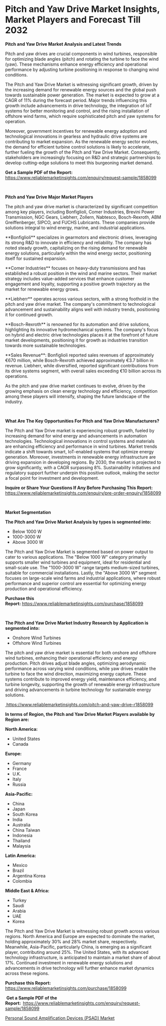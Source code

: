 <p><h1>Pitch and Yaw Drive Market Insights, Market Players and Forecast Till 2032</h1></p><p><strong>Pitch and Yaw Drive Market Analysis and Latest Trends</strong></p>
<p><p>Pitch and yaw drives are crucial components in wind turbines, responsible for optimizing blade angles (pitch) and rotating the turbine to face the wind (yaw). These mechanisms enhance energy efficiency and operational performance by adjusting turbine positioning in response to changing wind conditions.</p><p>The Pitch and Yaw Drive Market is witnessing significant growth, driven by the increasing demand for renewable energy sources and the global push towards sustainable power generation. The market is expected to grow at a CAGR of 11% during the forecast period. Major trends influencing this growth include advancements in drive technology, the integration of IoT systems for better monitoring and control, and the rising installation of offshore wind farms, which require sophisticated pitch and yaw systems for operation.</p><p>Moreover, government incentives for renewable energy adoption and technological innovations in gearless and hydraulic drive systems are contributing to market expansion. As the renewable energy sector evolves, the demand for efficient turbine control solutions is likely to accelerate, further fueling the growth of the Pitch and Yaw Drive Market. Consequently, stakeholders are increasingly focusing on R&D and strategic partnerships to develop cutting-edge solutions to meet this burgeoning market demand.</p></p>
<p><strong>Get a Sample PDF of the Report:&nbsp;</strong> <a href="https://www.reliablemarketinsights.com/enquiry/request-sample/1858099?utm_campaign=3204&utm_medium=2&utm_source=Github&utm_content=ia&utm_term=12042025&utm_id=pitch-and-yaw-drive">https://www.reliablemarketinsights.com/enquiry/request-sample/1858099</a></p>
<p>&nbsp;</p>
<p><strong>Pitch and Yaw Drive Major Market Players</strong></p>
<p><p>The pitch and yaw drive market is characterized by significant competition among key players, including Bonfiglioli, Comer Industries, Brevini Power Transmission, NGC Gears, Liebherr, Zollern, Nabtesco, Bosch-Rexroth, ABM Greiffenberger, SIPCO, and FUCHS Lubricants. These companies provide solutions integral to wind energy, marine, and industrial applications.</p><p>**Bonfiglioli** specializes in gearmotors and electronic drives, leveraging its strong R&D to innovate in efficiency and reliability. The company has noted steady growth, capitalizing on the rising demand for renewable energy solutions, particularly within the wind energy sector, positioning itself for sustained expansion.</p><p>**Comer Industries** focuses on heavy-duty transmissions and has established a robust position in the wind and marine sectors. Their market strategy includes value-added services that enhance customer engagement and loyalty, supporting a positive growth trajectory as the market for renewable energy grows.</p><p>**Liebherr** operates across various sectors, with a strong foothold in the pitch and yaw drive market. The company's commitment to technological advancement and sustainability aligns well with industry trends, positioning it for continued growth.</p><p>**Bosch-Rexroth** is renowned for its automation and drive solutions, highlighting its innovative hydromechanical systems. The company's focus on hybrid and electric drive technologies places it at the forefront of future market developments, positioning it for growth as industries transition towards more sustainable technologies.</p><p>**Sales Revenue**: Bonfiglioli reported sales revenues of approximately €670 million, while Bosch-Rexroth achieved approximately €3.7 billion in revenue. Liebherr, while diversified, reported significant contributions from its drive systems segment, with overall sales exceeding €10 billion across its operations.</p><p>As the pitch and yaw drive market continues to evolve, driven by the growing emphasis on clean energy technology and efficiency, competition among these players will intensify, shaping the future landscape of the industry.</p></p>
<p>&nbsp;</p>
<p><strong>What Are The Key Opportunities For Pitch and Yaw Drive Manufacturers?</strong></p>
<p><p>The Pitch and Yaw Drive market is experiencing robust growth, fueled by increasing demand for wind energy and advancements in automation technologies. Technological innovations in control systems and materials are enhancing efficiency and performance in wind turbines. Market trends indicate a shift towards smart, IoT-enabled systems that optimize energy generation. Moreover, investments in renewable energy infrastructure are driving expansion in developing regions. By 2030, the market is projected to grow significantly, with a CAGR surpassing 8%. Sustainability initiatives and regulatory support further underpin this positive outlook, making the sector a focal point for investment and development.</p></p>
<p><strong>Inquire or Share Your Questions If Any Before Purchasing This Report:</strong> <a href="https://www.reliablemarketinsights.com/enquiry/pre-order-enquiry/1858099?utm_campaign=3204&utm_medium=2&utm_source=Github&utm_content=ia&utm_term=12042025&utm_id=pitch-and-yaw-drive">https://www.reliablemarketinsights.com/enquiry/pre-order-enquiry/1858099</a></p>
<p>&nbsp;</p>
<p><strong>Market Segmentation</strong></p>
<p><strong>The Pitch and Yaw Drive Market Analysis by types is segmented into:</strong></p>
<p><ul><li>Below 1000 W</li><li>1000-3000 W</li><li>Above 3000 W</li></ul></p>
<p><p>The Pitch and Yaw Drive Market is segmented based on power output to cater to various applications. The "Below 1000 W" category primarily supports smaller wind turbines and equipment, ideal for residential and small-scale use. The "1000-3000 W" range targets medium-sized turbines, suitable for commercial installations. Lastly, the "Above 3000 W" segment focuses on large-scale wind farms and industrial applications, where robust performance and superior control are essential for optimizing energy production and operational efficiency.</p></p>
<p><strong>Purchase this Report:&nbsp;</strong><a href="https://www.reliablemarketinsights.com/purchase/1858099?utm_campaign=3204&utm_medium=2&utm_source=Github&utm_content=ia&utm_term=12042025&utm_id=pitch-and-yaw-drive">https://www.reliablemarketinsights.com/purchase/1858099</a></p>
<p>&nbsp;</p>
<p><strong>The Pitch and Yaw Drive Market Industry Research by Application is segmented into:</strong></p>
<p><ul><li>Onshore Wind Turbines</li><li>Offshore Wind Turbines</li></ul></p>
<p><p>The pitch and yaw drive market is essential for both onshore and offshore wind turbines, enhancing their operational efficiency and energy production. Pitch drives adjust blade angles, optimizing aerodynamic performance across varying wind conditions, while yaw drives enable the turbine to face the wind direction, maximizing energy capture. These systems contribute to improved energy yield, maintenance efficiency, and turbine longevity, supporting the growth of renewable energy infrastructure and driving advancements in turbine technology for sustainable energy solutions.</p></p>
<p><a href="https://www.reliablemarketinsights.com/pitch-and-yaw-drive-r1858099?utm_campaign=3204&utm_medium=2&utm_source=Github&utm_content=ia&utm_term=12042025&utm_id=pitch-and-yaw-drive">&nbsp;https://www.reliablemarketinsights.com/pitch-and-yaw-drive-r1858099</a></p>
<p><strong>In terms of Region, the Pitch and Yaw Drive Market Players available by Region are:</strong></p>
<p>
    <p> <strong> North America: </strong>
        <ul>
            <li>United States</li>
            <li>Canada</li>
        </ul>
        </p> 
    <p> <strong> Europe: </strong>
        <ul>
            <li>Germany</li>
            <li>France</li>
            <li>U.K.</li>
            <li>Italy</li>
            <li>Russia</li>
        </ul>
        </p> 
    <p> <strong> Asia-Pacific: </strong>
        <ul>
            <li>China</li>
            <li>Japan</li>
            <li>South Korea</li>
            <li>India</li>
            <li>Australia</li>
            <li>China Taiwan</li>
            <li>Indonesia</li>
            <li>Thailand</li>
            <li>Malaysia</li>
        </ul>
        </p> 
    <p> <strong> Latin America: </strong>
        <ul>
            <li>Mexico</li>
            <li>Brazil</li>
            <li>Argentina Korea</li>
            <li>Colombia</li>
        </ul>
        </p> 
    <p> <strong> Middle East & Africa: </strong>
        <ul>
            <li>Turkey</li>
            <li>Saudi</li>
            <li>Arabia</li>
            <li>UAE</li>
            <li>Korea</li>
        </ul>
    </p>
    </p>
<p><p>The Pitch and Yaw Drive Market is witnessing robust growth across various regions. North America and Europe are expected to dominate the market, holding approximately 30% and 28% market share, respectively. Meanwhile, Asia-Pacific, particularly China, is emerging as a significant player, contributing around 25%. The United States, with its advanced technology infrastructure, is anticipated to maintain a market share of about 17%. Continued investment in renewable energy solutions and advancements in drive technology will further enhance market dynamics across these regions.</p></p>
<p><strong>Purchase this Report: </strong><a href="https://www.reliablemarketinsights.com/purchase/1858099?utm_campaign=3204&utm_medium=2&utm_source=Github&utm_content=ia&utm_term=12042025&utm_id=pitch-and-yaw-drive">https://www.reliablemarketinsights.com/purchase/1858099</a></p>
<p>&nbsp;<strong>Get a Sample PDF of the Report:&nbsp;&nbsp;</strong><a href="https://www.reliablemarketinsights.com/enquiry/request-sample/1858099?utm_campaign=3204&utm_medium=2&utm_source=Github&utm_content=ia&utm_term=12042025&utm_id=pitch-and-yaw-drive">https://www.reliablemarketinsights.com/enquiry/request-sample/1858099</a></p>
<p><strong></strong></p>
<p><p><a href="https://github.com/jolinolooman/Market-Research-Report-List-1/blob/main/personal-sound-amplification-devices-psad-market.md?utm_campaign=3204&utm_medium=2&utm_source=Github&utm_content=ia&utm_term=12042025&utm_id=pitch-and-yaw-drive">Personal Sound Amplification Devices (PSAD) Market</a></p></p>